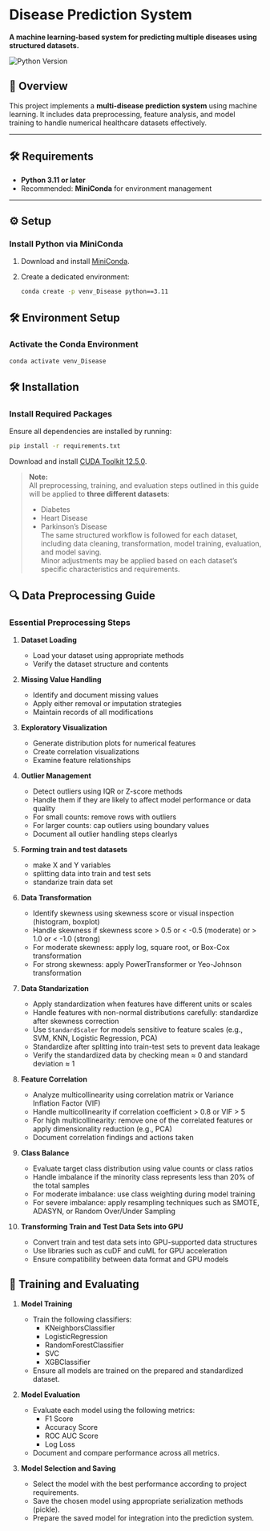 # Disease Prediction System  

**A machine learning-based system for predicting multiple diseases using structured datasets.**  

![Python Version](https://img.shields.io/badge/python-3.11%2B-blue)

## 📌 Overview  

This project implements a **multi-disease prediction system** using machine learning. It includes data preprocessing, feature analysis, and model training to handle numerical healthcare datasets effectively.  

---

## 🛠️ Requirements  

- **Python 3.11 or later**  
- Recommended: **MiniConda** for environment management  

---

## ⚙️ Setup  

### Install Python via MiniConda  

1. Download and install [MiniConda](https://docs.anaconda.com/free/miniconda/#quick-command-line-install).  
2. Create a dedicated environment:  

   ```bash  
   conda create -p venv_Disease python==3.11 

## 🛠️ Environment Setup

### Activate the Conda Environment

```bash
conda activate venv_Disease
```

## 🛠️ Installation

### Install Required Packages

Ensure all dependencies are installed by running:

```bash
pip install -r requirements.txt
```

Download and install [CUDA Toolkit 12.5.0](https://developer.nvidia.com/cuda-12-5-0-download-archive).  

> **Note:**  
> All preprocessing, training, and evaluation steps outlined in this guide will be applied to **three different datasets**:  
>
> - Diabetes  
> - Heart Disease  
> - Parkinson’s Disease  
> The same structured workflow is followed for each dataset, including data cleaning, transformation, model training, evaluation, and model saving.  
> Minor adjustments may be applied based on each dataset’s specific characteristics and requirements.

## 🔍 Data Preprocessing Guide

### Essential Preprocessing Steps

1. **Dataset Loading**
   - Load your dataset using appropriate methods
   - Verify the dataset structure and contents

2. **Missing Value Handling**
   - Identify and document missing values
   - Apply either removal or imputation strategies
   - Maintain records of all modifications

3. **Exploratory Visualization**
   - Generate distribution plots for numerical features
   - Create correlation visualizations
   - Examine feature relationships

4. **Outlier Management**
   - Detect outliers using IQR or Z-score methods
   - Handle them if they are likely to affect model performance or data quality
   - For small counts: remove rows with outliers
   - For larger counts: cap outliers using boundary values
   - Document all outlier handling steps clearlys

5. **Forming train and test datasets**
   - make X and Y variables
   - splitting data into train and test sets
   - standarize train data set

6. **Data Transformation**
   - Identify skewness using skewness score or visual inspection (histogram, boxplot)
   - Handle skewness if skewness score > 0.5 or < -0.5 (moderate) or > 1.0 or < -1.0 (strong)
   - For moderate skewness: apply log, square root, or Box-Cox transformation
   - For strong skewness: apply PowerTransformer or Yeo-Johnson transformation

7. **Data Standarization**
   - Apply standardization when features have different units or scales  
   - Handle features with non-normal distributions carefully: standardize after skewness correction  
   - Use `StandardScaler` for models sensitive to feature scales (e.g., SVM, KNN, Logistic Regression, PCA)
   - Standardize after splitting into train-test sets to prevent data leakage  
   - Verify the standardized data by checking mean ≈ 0 and standard deviation ≈ 1

8. **Feature Correlation**
   - Analyze multicollinearity using correlation matrix or Variance Inflation Factor (VIF)
   - Handle multicollinearity if correlation coefficient > 0.8 or VIF > 5
   - For high multicollinearity: remove one of the correlated features or apply dimensionality reduction (e.g., PCA)
   - Document correlation findings and actions taken

9. **Class Balance**
   - Evaluate target class distribution using value counts or class ratios
   - Handle imbalance if the minority class represents less than 20% of the total samples
   - For moderate imbalance: use class weighting during model training
   - For severe imbalance: apply resampling techniques such as SMOTE, ADASYN, or Random Over/Under Sampling

10. **Transforming Train and Test Data Sets into GPU**
    - Convert train and test data sets into GPU-supported data structures
    - Use libraries such as cuDF and cuML for GPU acceleration
    - Ensure compatibility between data format and GPU models

## 🎯 Training and Evaluating

1. **Model Training**
   - Train the following classifiers:
     - KNeighborsClassifier
     - LogisticRegression
     - RandomForestClassifier
     - SVC
     - XGBClassifier
   - Ensure all models are trained on the prepared and standardized dataset.

2. **Model Evaluation**
   - Evaluate each model using the following metrics:
     - F1 Score
     - Accuracy Score
     - ROC AUC Score
     - Log Loss
   - Document and compare performance across all metrics.

3. **Model Selection and Saving**
   - Select the model with the best performance according to project requirements.
   - Save the chosen model using appropriate serialization methods (pickle).
   - Prepare the saved model for integration into the prediction system.
